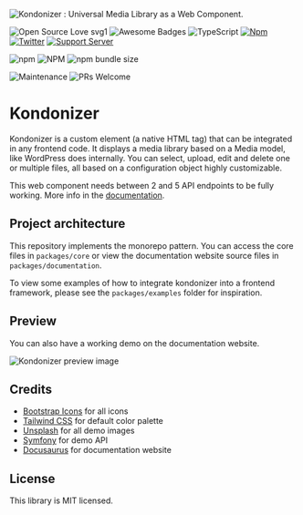 ![Kondonizer : Universal Media Library as a Web Component.](https://static.aureldvx.fr/ecohead/kondonizer/kondonizer-banner.jpg)

![Open Source Love svg1](https://badges.frapsoft.com/os/v1/open-source.svg?v=103)
![Awesome Badges](https://img.shields.io/badge/badges-awesome-green.svg)
![TypeScript](https://badgen.net/badge/icon/typescript?icon=typescript&label)
[![Npm](https://badgen.net/badge/icon/npm?icon=npm&label)](https://https://npmjs.com/package/@ecohead/kondonizer)
[![Twitter](https://badgen.net/badge/icon/twitter?icon=twitter&label)](https://twitter.com/aureldvx)
[![Support Server](https://img.shields.io/discord/980898930869031002.svg?label=Discord&logo=Discord&colorB=7289da&style=flat)](https://discord.gg/gPFM7ffu5B)

![npm](https://img.shields.io/npm/v/@ecohead/kondonizer?style=for-the-badge)
![NPM](https://img.shields.io/npm/l/@ecohead/kondonizer?style=for-the-badge)
![npm bundle size](https://img.shields.io/bundlephobia/minzip/@ecohead/kondonizer?style=for-the-badge)

![Maintenance](https://img.shields.io/badge/Maintained%3F-yes-green.svg?style=for-the-badge)
![PRs Welcome](https://img.shields.io/badge/PRs-welcome-brightgreen.svg?style=for-the-badge)

# Kondonizer

Kondonizer is a custom element (a native HTML tag) that can be integrated in any frontend code. It displays a media library based on a Media model, like WordPress does internally. You can select, upload, edit and delete one or multiple files, all based on a configuration object highly customizable.

This web component needs between 2 and 5 API endpoints to be fully working. More info in the [documentation](https://kondonizer.aureldvx.fr/specify-api-endpoints/).


## Project architecture

This repository implements the monorepo pattern. You can access the core files in `packages/core` or view the documentation website source files in `packages/documentation`.

To view some examples of how to integrate kondonizer into a frontend framework, please see the `packages/examples` folder for inspiration.


## Preview

You can also have a working demo on the documentation website.

![Kondonizer preview image](https://static.aureldvx.fr/ecohead/kondonizer/kondonizer-preview.png)

## Credits
- [Bootstrap Icons](https://icons.getbootstrap.com/) for all icons
- [Tailwind CSS](https://tailwindcss.com/) for default color palette
- [Unsplash](https://unsplash.com/) for all demo images
- [Symfony](https://symfony.com/) for demo API
- [Docusaurus](https://docusaurus.io/) for documentation website

## License
This library is MIT licensed.
